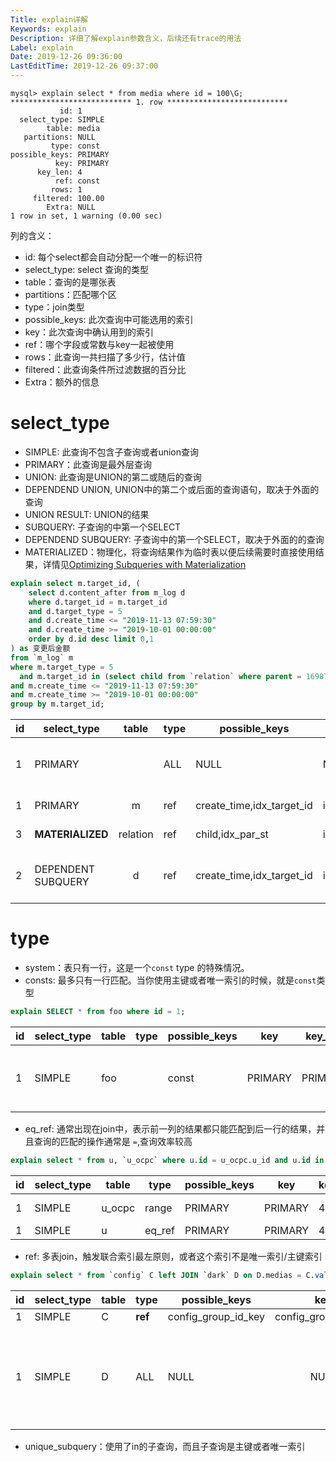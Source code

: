 ```yaml
---
Title: explain详解
Keywords: explain
Description: 详细了解explain参数含义，后续还有trace的用法
Label: explain
Date: 2019-12-26 09:36:00
LastEditTime: 2019-12-26 09:37:00
---
```




```shell
mysql> explain select * from media where id = 100\G;
*************************** 1. row ***************************
           id: 1
  select_type: SIMPLE
        table: media
   partitions: NULL
         type: const
possible_keys: PRIMARY
          key: PRIMARY
      key_len: 4
          ref: const
         rows: 1
     filtered: 100.00
        Extra: NULL
1 row in set, 1 warning (0.00 sec)
```

列的含义：

- id: 每个select都会自动分配一个唯一的标识符
- select_type: select 查询的类型
- table：查询的是哪张表
- partitions：匹配哪个区
- type：join类型
- possible_keys: 此次查询中可能选用的索引
- key：此次查询中确认用到的索引
- ref：哪个字段或常数与key一起被使用
- rows：此查询一共扫描了多少行，估计值
- filtered：此查询条件所过滤数据的百分比
- Extra：额外的信息

# select_type

-   SIMPLE: 此查询不包含子查询或者union查询
-   PRIMARY：此查询是最外层查询
-   UNION: 此查询是UNION的第二或随后的查询
-   DEPENDEND UNION, UNION中的第二个或后面的查询语句，取决于外面的查询
-   UNION RESULT: UNION的结果
-   SUBQUERY: 子查询的中第一个SELECT
-   DEPENDEND SUBQUERY: 子查询中的第一个SELECT，取决于外面的的查询
-   MATERIALIZED：物理化，将查询结果作为临时表以便后续需要时直接使用结果，详情见[Optimizing Subqueries with Materialization](https://dev.mysql.com/doc/refman/8.0/en/subquery-materialization.html)

```sql
explain select m.target_id, (
    select d.content_after from m_log d
    where d.target_id = m.target_id
    and d.target_type = 5
    and d.create_time <= "2019-11-13 07:59:30"
    and d.create_time >= "2019-10-01 00:00:00"
    order by d.id desc limit 0,1
) as 变更后金额
from `m_log` m
where m.target_type = 5
  and m.target_id in (select child from `relation` where parent = 1698747)
and m.create_time <= "2019-11-13 07:59:30"
and m.create_time >= "2019-10-01 00:00:00"
group by m.target_id;
```

| id   | select_type        |    table    | type | possible_keys             | key           | key_len | ref               | rows | Extra                           |
| ---- | ------------------ | :---------: | ---- | ------------------------- | ------------- | ------- | ----------------- | ---- | ------------------------------- |
| 1    | PRIMARY            | <subquery3> | ALL  | NULL                      | NULL          | NULL    | NULL              | NULL | Using temporary; Using filesort |
| 1    | PRIMARY            |      m      | ref  | create_time,idx_target_id | idx_target_id | 4       | <subquery3>.child | 2    | Using where                     |
| 3    | **MATERIALIZED**   |  relation   | ref  | child,idx_par_st          | idx_par_st    | 4       | const             | 14   | Using index                     |
| 2    | DEPENDENT SUBQUERY |      d      | ref  | create_time,idx_target_id | idx_target_id | 4       | func              | 2    | Using where; Using filesort     |

# type

-   system：表只有一行，这是一个`const` type 的特殊情况。
-   consts:  最多只有一行匹配。当你使用主键或者唯一索引的时候，就是`const`类型

```SQL
explain SELECT * from foo where id = 1;
```

| id   | select_type | table | type | possible_keys | key     | key_len | ref  | rows  |               Extra               |
| ---- | ----------- | ----- | ---- | ------------- | ------- | ------- | ---- | ----- | :-------------------------------: |
| 1    | SIMPLE      | foo   |      | const         | PRIMARY | PRIMARY | 4    | const | Directly search via Primary Index |

-   eq_ref: 通常出现在join中，表示前一列的结果都只能匹配到后一行的结果，并且查询的匹配的操作通常是 `=`,查询效率较高

```sql
explain select * from u, `u_ocpc` where u.id = u_ocpc.u_id and u.id in (2657099,2657010,2656981)
```

| id   | select_type | table  | type   | possible_keys | key     | key_len | ref                   | rows |    Extra    |
| ---- | ----------- | ------ | ------ | ------------- | ------- | ------- | --------------------- | ---- | :---------: |
| 1    | SIMPLE      | u_ocpc | range  | PRIMARY       | PRIMARY | 4       | NULL                  | 3    | Using where |
| 1    | SIMPLE      | u      | eq_ref | PRIMARY       | PRIMARY | 4       | adv.unit_ocpc.unit_id | 1    |    NULL     |

-   ref: 多表join，触发联合索引最左原则，或者这个索引不是唯一索引/主键索引

```sql
explain select * from `config` C left JOIN `dark` D on D.medias = C.value where C.group_id = 1;
```

| id   | select_type | table | type    | possible_keys       |         key         | key_len | ref   | rows | Extra                                              |
| ---- | ----------- | ----- | ------- | ------------------- | :-----------------: | ------- | ----- | ---- | -------------------------------------------------- |
| 1    | SIMPLE      | C     | **ref** | config_group_id_key | config_group_id_key | 4       | const | 12   | NULL                                               |
| 1    | SIMPLE      | D     | ALL     | NULL                |        NULL         | NULL    | NULL  | 4    | Using where; Using join buffer (Block Nested Loop) |

-   unique_subquery：使用了in的子查询，而且子查询是主键或者唯一索引

